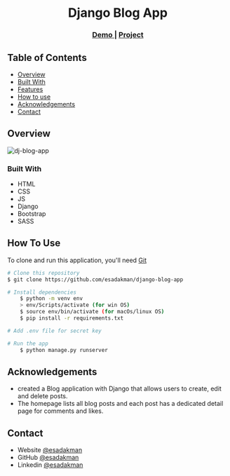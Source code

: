 <!-- Please update value in the {}  -->

<h1 align="center">Django Blog App</h1>

<div align="center">
  <h3>
    <a href="http://esadd.pythonanywhere.com/">
      Demo
    </a>
     | 
    <a href="https://github.com/esadakman/django-blog-app">
      Project
    </a> 
  </h3>
</div>

<!-- TABLE OF CONTENTS -->

## Table of Contents

- [Overview](#overview)
- [Built With](#built-with)
- [Features](#features)
- [How to use](#how-to-use)
- [Acknowledgements](#acknowledgements)
- [Contact](#contact)

<!-- OVERVIEW -->

## Overview

![dj-blog-app](https://user-images.githubusercontent.com/98649983/190132200-98912acc-fc58-4c6d-a744-f1a28fba731e.gif)

### Built With

<!-- This section should list any major frameworks that you built your project using. Here are a few examples.-->

- HTML
- CSS
- JS
- Django
- Bootstrap
- SASS

## How To Use 

To clone and run this application, you'll need [Git](https://git-scm.com)

```bash
# Clone this repository
$ git clone https://github.com/esadakman/django-blog-app

# Install dependencies
    $ python -m venv env
    > env/Scripts/activate (for win OS)
    $ source env/bin/activate (for macOs/linux OS)
    $ pip install -r requirements.txt

# Add .env file for secret key

# Run the app
    $ python manage.py runserver
```

## Acknowledgements

-  created a Blog application with Django that allows users to create, edit and delete posts.
- The homepage lists all blog posts and each post has a dedicated detail page for comments and likes.

## Contact

- Website [@esadakman](https://esadakman.github.io/)
- GitHub [@esadakman](https://github.com/esadakman)
- Linkedin [@esadakman](https://www.linkedin.com/in/esadakman/)